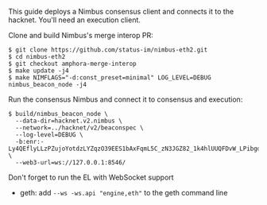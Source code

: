 This guide deploys a Nimbus consensus client and connects it to the hacknet. You'll need an execution client.

Clone and build Nimbus's merge interop PR:

```
$ git clone https://github.com/status-im/nimbus-eth2.git
$ cd nimbus-eth2
$ git checkout amphora-merge-interop
$ make update -j4
$ make NIMFLAGS="-d:const_preset=minimal" LOG_LEVEL=DEBUG nimbus_beacon_node -j4
```

Run the consensus Nimbus and connect it to consensus and execution:

```
$ build/nimbus_beacon_node \
  --data-dir=hacknet.v2.nimbus \
  --network=../hacknet/v2/beaconspec \
  --log-level=DEBUG \
  -b:enr:-Ly4QEflyLLzPZujoYotdzLYZqzO39EES1bAxFqmL5C_zN3JGZ82_1k4hlUUQFDvW_LPibgdoSTxKo8lTzD9_FJ9sTwrh2F0dG5ldHOIAAAAAAAAAACEZXRoMpC_4NP0AgAAAf__________gmlkgnY0gmlwhCOyckmJc2VjcDI1NmsxoQN77seG0n864VjZ964exe4yw9WgfOfu1T1AeoVEjOjsVohzeW5jbmV0cwCDdGNwgiMog3VkcIIjKA \
  --web3-url=ws://127.0.0.1:8546/
```

Don't forget to run the EL with WebSocket support

* geth: add `--ws -ws.api "engine,eth"` to the geth command line
